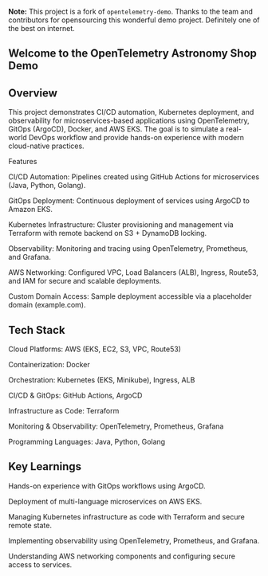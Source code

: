 **Note:** This project is a fork of `opentelemetry-demo`. Thanks to the team and contributors for opensourcing this wonderful demo project. Definitely one of the best on internet.

<!-- markdownlint-disable-next-line -->

## Welcome to the OpenTelemetry Astronomy Shop Demo

## Overview

This project demonstrates CI/CD automation, Kubernetes deployment, and observability for microservices-based applications using OpenTelemetry, GitOps (ArgoCD), Docker, and AWS EKS. The goal is to simulate a real-world DevOps workflow and provide hands-on experience with modern cloud-native practices.

Features

CI/CD Automation: Pipelines created using GitHub Actions for microservices (Java, Python, Golang).

GitOps Deployment: Continuous deployment of services using ArgoCD to Amazon EKS.

Kubernetes Infrastructure: Cluster provisioning and management via Terraform with remote backend on S3 + DynamoDB locking.

Observability: Monitoring and tracing using OpenTelemetry, Prometheus, and Grafana.

AWS Networking: Configured VPC, Load Balancers (ALB), Ingress, Route53, and IAM for secure and scalable deployments.

Custom Domain Access: Sample deployment accessible via a placeholder domain (example.com).


## Tech Stack

Cloud Platforms: AWS (EKS, EC2, S3, VPC, Route53)

Containerization: Docker

Orchestration: Kubernetes (EKS, Minikube), Ingress, ALB

CI/CD & GitOps: GitHub Actions, ArgoCD

Infrastructure as Code: Terraform

Monitoring & Observability: OpenTelemetry, Prometheus, Grafana

Programming Languages: Java, Python, Golang

## Key Learnings

Hands-on experience with GitOps workflows using ArgoCD.

Deployment of multi-language microservices on AWS EKS.

Managing Kubernetes infrastructure as code with Terraform and secure remote state.

Implementing observability using OpenTelemetry, Prometheus, and Grafana.

Understanding AWS networking components and configuring secure access to services.
